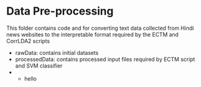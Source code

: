 # Data Pre-processing
This folder contains code and for converting text data collected from Hindi news websites to the interpretable format required by the ECTM and CorrLDA2 scripts

- rawData: contains initial datasets
- processedData: contains processed input files required by ECTM script and SVM classifier
- - hello
